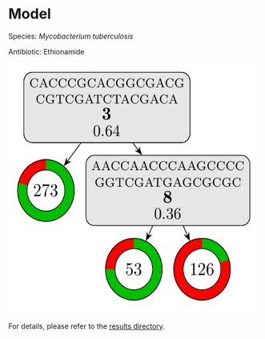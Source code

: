 
# Model

Species: *Mycobacterium tuberculosis*

Antibiotic: Ethionamide

<a href="./model.pdf"><img src="./model.png" width=500 height=500 /></a>

For details, please refer to the [results directory](../../../../../results/cart_b/mycobacterium%20tuberculosis/ethionamide/repeat_6/).

